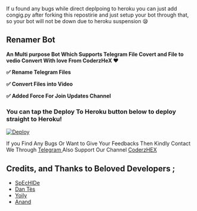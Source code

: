 If u found any bugs while direct deplpoing to heroku you can just add congig.py after forking this repostirie and just setup your bot through that, so your bot will not be down due to heroku suspension 😪  

 ## Renamer Bot 

<b>An Multi purpose Bot Which Supports Telegram File Covert and File to vedio Convert With love From CoderzHeX ❤

✅ Rename Telegram Files 

✅ Convert Files into Video

✅ Added Force For Join Updates Channel </b>

### You can tap the Deploy To Heroku button below to deploy straight to Heroku!

[![Deploy](https://www.herokucdn.com/deploy/button.svg)](https://heroku.com/deploy?template=https://github.com/MaxxCoderZ/Renamer-Bot)

If you Find Any Bugs Or Want to Give Your Feedbacks Then Kindly Contact We Through [Telegram ](https://telegram.dog/CoderzSupport) 
Also Support Our Channel [CoderzHEX](https://telegram.dog/CoderzHEX) 

## Credits, and Thanks to Beloved Developers ;

* [SpEcHlDe](https://telegram.dog/SpEcHlDe) 
* [Dan Tès](https://telegram.dog/haskell) 
* [Yoily](https://telegram.dog/YoilyL)
* [Anand](https://telegram.dog/Anandpskerala)
